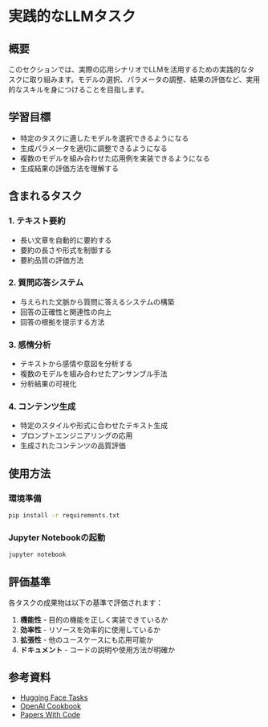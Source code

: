 # 実践的なLLMタスク

## 概要
このセクションでは、実際の応用シナリオでLLMを活用するための実践的なタスクに取り組みます。モデルの選択、パラメータの調整、結果の評価など、実用的なスキルを身につけることを目指します。

## 学習目標
- 特定のタスクに適したモデルを選択できるようになる
- 生成パラメータを適切に調整できるようになる
- 複数のモデルを組み合わせた応用例を実装できるようになる
- 生成結果の評価方法を理解する

## 含まれるタスク

### 1. テキスト要約
- 長い文章を自動的に要約する
- 要約の長さや形式を制御する
- 要約品質の評価方法

### 2. 質問応答システム
- 与えられた文脈から質問に答えるシステムの構築
- 回答の正確性と関連性の向上
- 回答の根拠を提示する方法

### 3. 感情分析
- テキストから感情や意図を分析する
- 複数のモデルを組み合わせたアンサンブル手法
- 分析結果の可視化

### 4. コンテンツ生成
- 特定のスタイルや形式に合わせたテキスト生成
- プロンプトエンジニアリングの応用
- 生成されたコンテンツの品質評価

## 使用方法

### 環境準備
```bash
pip install -r requirements.txt
```

### Jupyter Notebookの起動
```bash
jupyter notebook
```

## 評価基準
各タスクの成果物は以下の基準で評価されます：
1. **機能性** - 目的の機能を正しく実装できているか
2. **効率性** - リソースを効率的に使用しているか
3. **拡張性** - 他のユースケースにも応用可能か
4. **ドキュメント** - コードの説明や使用方法が明確か

## 参考資料
- [Hugging Face Tasks](https://huggingface.co/tasks)
- [OpenAI Cookbook](https://github.com/openai/openai-cookbook)
- [Papers With Code](https://paperswithcode.com/) 